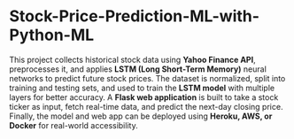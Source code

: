# Stock-Price-Prediction-ML-with-Python-ML
This project collects historical stock data using **Yahoo Finance API**, preprocesses it, and applies **LSTM (Long Short-Term Memory)** neural networks to predict future stock prices. The dataset is normalized, split into training and testing sets, and used to train the **LSTM model** with multiple layers for better accuracy.
A **Flask web application** is built to take a stock ticker as input, fetch real-time data, and predict the next-day closing price. Finally, the model and web app can be deployed using **Heroku, AWS, or Docker** for real-world accessibility. 
